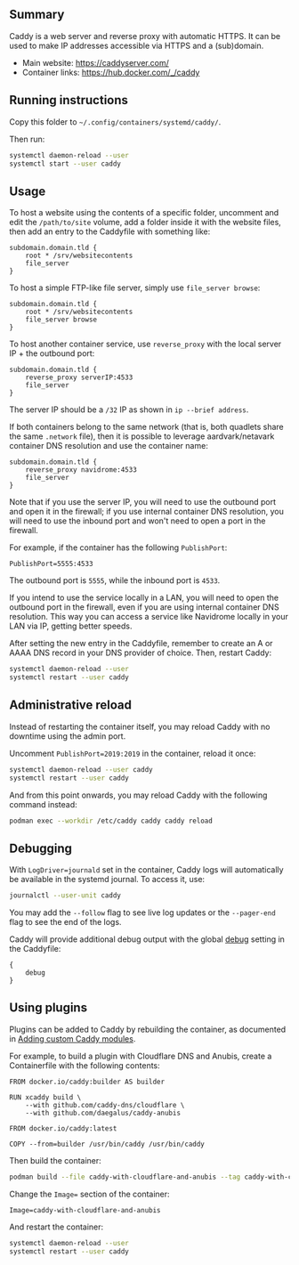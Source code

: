 ## Summary

Caddy is a web server and reverse proxy with automatic HTTPS. It can be used to make IP addresses accessible via HTTPS and a (sub)domain.

* Main website: https://caddyserver.com/
* Container links: https://hub.docker.com/_/caddy

## Running instructions

Copy this folder to `~/.config/containers/systemd/caddy/`.

Then run:

```bash
systemctl daemon-reload --user
systemctl start --user caddy
```

## Usage

To host a website using the contents of a specific folder, uncomment and edit the `/path/to/site` volume, add a folder inside it with the website files, then add an entry to the Caddyfile with something like:

```caddy
subdomain.domain.tld {
    root * /srv/websitecontents
    file_server
}
```

To host a simple FTP-like file server, simply use `file_server browse`:

```caddy
subdomain.domain.tld {
    root * /srv/websitecontents
    file_server browse
}
```

To host another container service, use `reverse_proxy` with the local server IP + the outbound port:

```caddy
subdomain.domain.tld {
    reverse_proxy serverIP:4533
    file_server
}
```

The server IP should be a `/32` IP as shown in `ip --brief address`.

If both containers belong to the same network (that is, both quadlets share the same `.network` file), then it is possible to leverage aardvark/netavark container DNS resolution and use the container name:

```caddy
subdomain.domain.tld {
    reverse_proxy navidrome:4533
    file_server
}
```

Note that if you use the server IP, you will need to use the outbound port and open it in the firewall; if you use internal container DNS resolution, you will need to use the inbound port and won't need to open a port in the firewall.

For example, if the container has the following `PublishPort`:

```systemd
PublishPort=5555:4533
```

The outbound port is `5555`, while the inbound port is `4533`.

If you intend to use the service locally in a LAN, you will need to open the outbound port in the firewall, even if you are using internal container DNS resolution. This way you can access a service like Navidrome locally in your LAN via IP, getting better speeds.

After setting the new entry in the Caddyfile, remember to create an A or AAAA DNS record in your DNS provider of choice. Then, restart Caddy:

```bash
systemctl daemon-reload --user
systemctl restart --user caddy
```

## Administrative reload

Instead of restarting the container itself, you may reload Caddy with no downtime using the admin port.

Uncomment `PublishPort=2019:2019` in the container, reload it once:

```bash
systemctl daemon-reload --user caddy
systemctl restart --user caddy
```

And from this point onwards, you may reload Caddy with the following command instead:

```bash
podman exec --workdir /etc/caddy caddy caddy reload
```

## Debugging

With `LogDriver=journald` set in the container, Caddy logs will automatically be available in the systemd journal. To access it, use:

```bash
journalctl --user-unit caddy
```

You may add the `--follow` flag to see live log updates or the `--pager-end` flag to see the end of the logs.

Caddy will provide additional debug output with the global [debug](https://caddyserver.com/docs/caddyfile/options#debug) setting in the Caddyfile:

```caddy
{
    debug
}
```

## Using plugins

Plugins can be added to Caddy by rebuilding the container, as documented in [Adding custom Caddy modules](https://hub.docker.com/_/caddy#adding-custom-caddy-modules).

For example, to build a plugin with Cloudflare DNS and Anubis, create a Containerfile with the following contents:

```container
FROM docker.io/caddy:builder AS builder

RUN xcaddy build \
    --with github.com/caddy-dns/cloudflare \
    --with github.com/daegalus/caddy-anubis

FROM docker.io/caddy:latest

COPY --from=builder /usr/bin/caddy /usr/bin/caddy
```

Then build the container:

```bash
podman build --file caddy-with-cloudflare-and-anubis --tag caddy-with-cloudflare-and-anubis
```

Change the `Image=` section of the container:

```systemd
Image=caddy-with-cloudflare-and-anubis
```

And restart the container:

```bash
systemctl daemon-reload --user
systemctl restart --user caddy
```

